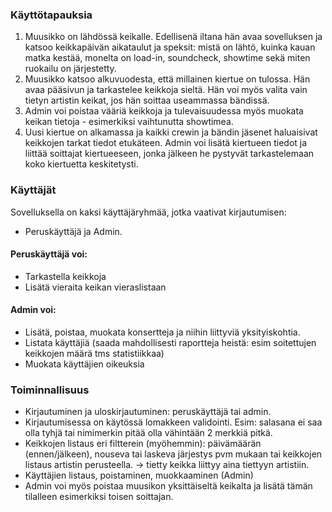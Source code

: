 
### Käyttötapauksia
1. Muusikko on lähdössä keikalle. Edellisenä iltana hän avaa sovelluksen ja katsoo keikkapäivän aikataulut ja speksit: mistä on lähtö, kuinka kauan matka kestää, monelta on load-in, soundcheck, showtime sekä miten ruokailu on järjestetty. 
2. Muusikko katsoo alkuvuodesta, että millainen kiertue on tulossa. Hän avaa pääsivun ja tarkastelee keikkoja sieltä. Hän voi myös valita vain tietyn artistin keikat, jos hän soittaa useammassa bändissä. 
3. Admin voi poistaa vääriä keikkoja ja tulevaisuudessa myös muokata keikan tietoja - esimerkiksi vaihtunutta showtimea. 
4. Uusi kiertue on alkamassa ja kaikki crewin ja bändin jäsenet haluaisivat keikkojen tarkat tiedot etukäteen. Admin voi lisätä kiertueen tiedot ja liittää soittajat kiertueeseen, jonka jälkeen he pystyvät tarkastelemaan koko kiertuetta keskitetysti.


### Käyttäjät
Sovelluksella on kaksi käyttäjäryhmää, jotka vaativat kirjautumisen:
- Peruskäyttäjä ja Admin.

#### Peruskäyttäjä voi:
- Tarkastella keikkoja
- Lisätä vieraita keikan vieraslistaan

#### Admin voi:
- Lisätä, poistaa, muokata konsertteja ja niihin liittyviä yksityiskohtia.
- Listata käyttäjiä (saada mahdollisesti raportteja heistä: esim soitettujen keikkojen määrä tms statistiikkaa)
- Muokata käyttäjien oikeuksia

### Toiminnallisuus
- Kirjautuminen ja uloskirjautuminen: peruskäyttäjä tai admin.
- Kirjautumisessa on käytössä lomakkeen validointi. Esim: salasana ei saa olla tyhjä tai nimimerkin pitää olla vähintään 2 merkkiä pitkä. 
- Keikkojen listaus eri filtterein (myöhemmin): päivämäärän (ennen/jälkeen), nouseva tai laskeva järjestys pvm mukaan tai keikkojen listaus artistin perusteella. -> tietty keikka liittyy aina tiettyyn artistiin.
- Käyttäjien listaus, poistaminen, muokkaaminen (Admin)
- Admin voi myös poistaa muusikon yksittäiseltä keikalta ja lisätä tämän tilalleen esimerkiksi toisen soittajan.

